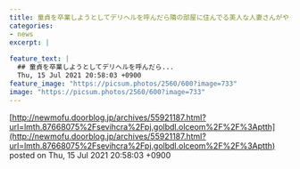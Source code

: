 ```yaml
---
title: 童貞を卒業しようとしてデリヘルを呼んだら隣の部屋に住んでる美人な人妻さんがやってきた！そんな訳がないと疑いつつも生ハメ中出しし...
categories:
- news
excerpt: |
  
feature_text: |
  ## 童貞を卒業しようとしてデリヘルを呼んだら...
  Thu, 15 Jul 2021 20:58:03 +0900
feature_image: "https://picsum.photos/2560/600?image=733"
image: "https://picsum.photos/2560/600?image=733"
---
```


[http://newmofu.doorblog.jp/archives/55921187.html?url=lmth.87668075%2Fsevihcra%2Fpj.golbdl.olceom%2F%2F%3Aptth](http://newmofu.doorblog.jp/archives/55921187.html?url=lmth.87668075%2Fsevihcra%2Fpj.golbdl.olceom%2F%2F%3Aptth)
posted on Thu, 15 Jul 2021 20:58:03 +0900

<!--more-->


